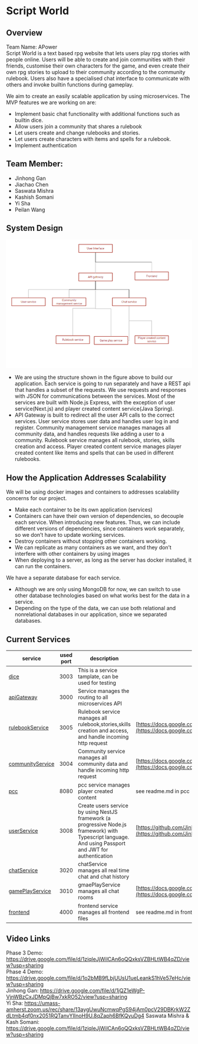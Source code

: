 # Script World

## Overview

Team Name: APower  
Script World is a text based rpg website that lets users play rpg stories with people online. Users will be able to create and join communities with their friends, customise their own characters for the game, and even create their own rpg stories to upload to their community according to the community rulebook. Users also have a specialised chat interface to communicate with others and invoke builtin functions during gameplay.

We aim to create an easily scalable application by using microservices. The MVP features we are working on are:

- Implement basic chat functionality with additional functions such as builtin dice.
- Allow users join a community that shares a rulebook
- Let users create and change rulebooks and stories.
- Let users create characters with items and spells for a rulebook.
- Implement authentication

## Team Member:

- Jinhong Gan
- Jiachao Chen
- Saswata Mishra
- Kashish Somani
- Yi Sha
- Peilan Wang

## System Design

![Image of System Design](https://github.com/Jinhong19/APower/blob/master/img/system_design.PNG)

- We are using the structure shown in the figure above to build our application. Each service is going to run separately and have a REST api that handles a subset of the requests. We use requests and responses with JSON for communications between the services. Most of the services are built with Node.js Express, with the exception of user service(Next.js) and player created content service(Java Spring).
- API Gateway is built to redirect all the user API calls to the correct services. User service stores user data and handles user log in and register. Community management service manages manages all community data, and handles requests like adding a user to a community. Rulebook service manages all rulebook, stories, skills creation and access. Player created content service manages player created content like items and spells that can be used in different rulebooks. 

## How the Application Addresses Scalability

We will be using docker images and containers to addresses scalability concerns for our project.

- Make each container to be its own application (services)
- Containers can have their own version of dependencies, so decouple each service. When introducing new features. Thus, we can include different versions of dependencies, since containers work separately, so we don’t have to update working services.
- Destroy containers without stopping other containers working.
- We can replicate as many containers as we want, and they don’t interfere with other containers by using images
- When deploying to a server, as long as the server has docker installed, it can run the containers.

We have a separate database for each service.

- Although we are only using MongoDB for now, we can switch to use other database technologies based on what works best for the data in a service.
- Depending on the type of the data, we can use both relational and nonrelational databases in our application, since we separated databases.

## Current Services

| service | used port | description | api document |
| --- | --- | --- | --- |
| [dice](dice) | 3003 | This is a service tamplate, can be used for testing | |
| [apiGateway](apyGateway) | 3000 | Service manages the routing to all microservices API | |
| [rulebookService](rulebookService) | 3005 | Rulebook service manages all rulebook,stories,skills creation and access, and handle incoming http request | [https://docs.google.com/document/d/1M7XB4I3xLwcT0WQM_r4JxBjN55Go36tNeMqNGlQnwq8/edit#](https://docs.google.com/document/d/1M7XB4I3xLwcT0WQM_r4JxBjN55Go36tNeMqNGlQnwq8/edit#) |
| [communityService](communityService) | 3004 | Community service manages all community data and handle incoming http request | [https://docs.google.com/document/d/14wjDsvP9NK1BdJTZtBmN3OIEjCKfoN8HKU38hzlWan8/edit#](https://docs.google.com/document/d/14wjDsvP9NK1BdJTZtBmN3OIEjCKfoN8HKU38hzlWan8/edit#) |
| [pcc](pcc) | 8080 | pcc service manages player created content | see readme.md in pcc |
| [userService](user) | 3008 | Create users service by using NestJS framework (a progressive Node.js framework) with Typescript language. And using Passport and JWT for authentication | [https://github.com/Jinhong19/APower/blob/master/user/userDocumentation/userDoc.md](https://github.com/Jinhong19/APower/blob/master/user/userDocumentation/userDoc.md) |
| [chatService](chatService) | 3020 | chatService manages all real time chat and chat history | |
| [gamePlayService](gamePlayService) | 3010 | gmaePlayService manages all chat rooms | [https://docs.google.com/document/d/1luGiFOSjdJKW5bDKInlNpTgfGpU0mtahJvooOXUMxFo/edit#heading=h.qeak529ebmx](https://docs.google.com/document/d/1luGiFOSjdJKW5bDKInlNpTgfGpU0mtahJvooOXUMxFo/edit#heading=h.qeak529ebmx) |
| [frontend](frontend) | 4000 | frontend service manages all frontend files | see readme.md in frontend |

## Video Links
Phase 3 Demo: https://drive.google.com/file/d/1ziqleJjWilCAn6oQQxksVZBHLtWB4qZD/view?usp=sharing  
Phase 4 Demo: https://drive.google.com/file/d/1o2bMB9fLbjUUsU1ueLeankS1hVe57eHc/view?usp=sharing  
Jinhong Gan: https://drive.google.com/file/d/1jQZ1eWgP-VjnWBzCxJDMpQjBw7xkRO52/view?usp=sharing  
Yi Sha: https://umass-amherst.zoom.us/rec/share/13aygUwuNcmwqPgS94jAm0pcV29DBKrkW2ZdLtmb4qf0nx2051RQTanvYIInoH9U.8qZaph6BfKQyuDg4
Saswata Mishra & Kash Somani: https://drive.google.com/file/d/1ziqleJjWilCAn6oQQxksVZBHLtWB4qZD/view?usp=sharing

